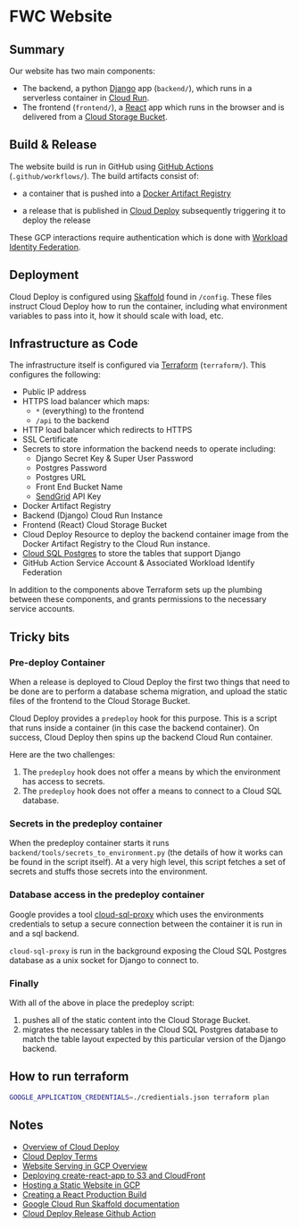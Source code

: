 # FWC Website

## Summary

Our website has two main components:

- The backend, a python [Django](https://www.djangoproject.com/) app
  (`backend/`), which runs in a serverless container in [Cloud
  Run](https://cloud.google.com/run).
- The frontend (`frontend/`), a
  [React](https://www.djangoproject.comre/) app which runs in the
  browser and is delivered from a [Cloud Storage
  Bucket](https://cloud.google.com/run).

## Build & Release

The website build is run in GitHub using [GitHub
Actions](https://github.com/features/actions)
(`.github/workflows/`). The build artifacts consist of:

- a container that is pushed into a [Docker Artifact
  Registry](https://cloud.google.com/artifact-registry)

- a release that is published in [Cloud
  Deploy](https://cloud.google.com/deploy) subsequently triggering it
  to deploy the release

These GCP interactions require authentication which is done with
[Workload Identity
Federation](https://cloud.google.com/iam/docs/workload-identity-federation).

## Deployment

Cloud Deploy is configured using
[Skaffold](https://cloud.google.com/deploy/docs/using-skaffold) found
in `/config`. These files instruct Cloud Deploy how to run the
container, including what environment variables to pass into it, how
it should scale with load, etc.

## Infrastructure as Code

The infrastructure itself is configured via
[Terraform](https://www.terraform.io/) (`terraform/`). This configures
the following:

- Public IP address
- HTTPS load balancer which maps:
  - `*` (everything) to the frontend
  - `/api` to the backend
- HTTP load balancer which redirects to HTTPS
- SSL Certificate
- Secrets to store information the backend needs to operate including:
  - Django Secret Key & Super User Password
  - Postgres Password
  - Postgres URL
  - Front End Bucket Name
  - [SendGrid](https://sendgrid.com/solutions/email-api/) API Key
- Docker Artifact Registry
- Backend (Django) Cloud Run Instance
- Frontend (React) Cloud Storage Bucket
- Cloud Deploy Resource to deploy the backend container image from the
  Docker Artifact Registry to the Cloud Run instance.
- [Cloud SQL Postgres](https://cloud.google.com/sql/docs/postgres) to
  store the tables that support Django
- GitHub Action Service Account & Associated Workload Identify Federation

In addition to the components above Terraform sets up the plumbing
between these components, and grants permissions to the necessary
service accounts.

## Tricky bits

### Pre-deploy Container

When a release is deployed to Cloud Deploy the first two things that
need to be done are to perform a database schema migration, and upload
the static files of the frontend to the Cloud Storage Bucket.

Cloud Deploy provides a `predeploy` hook for this purpose. This is a
script that runs inside a container (in this case the backend
container). On success, Cloud Deploy then spins up the backend Cloud
Run container.

Here are the two challenges:

1. The `predeploy` hook does not offer a means by which the
   environment has access to secrets.
2. The `predeploy` hook does not offer a means to connect to a
   Cloud SQL database.

### Secrets in the predeploy container

When the predeploy container starts it runs
`backend/tools/secrets_to_environment.py` (the details of how it works
can be found in the script itself). At a very high level, this script
fetches a set of secrets and stuffs those secrets into the
environment.

### Database access in the predeploy container

Google provides a tool
[cloud-sql-proxy](https://cloud.google.com/sql/docs/postgres/sql-proxy)
which uses the environments credentials to setup a secure connection
between the container it is run in and a sql backend.

`cloud-sql-proxy` is run in the background exposing the Cloud SQL
Postgres database as a unix socket for Django to connect to.

### Finally

With all of the above in place the predeploy script:

1. pushes all of the static content into the Cloud Storage Bucket.
2. migrates the necessary tables in the Cloud SQL Postgres database to
   match the table layout expected by this particular version of the
   Django backend.

## How to run terraform

```bash
GOOGLE_APPLICATION_CREDENTIALS=./credientials.json terraform plan
```

## Notes

- [Overview of Cloud Deploy](https://cloud.google.com/deploy/docs/overview#the_delivery_process)
- [Cloud Deploy Terms](https://github.com/google-github-actions/create-cloud-deploy-release)
- [Website Serving in GCP Overview](https://cloud.google.com/architecture/web-serving-overview#storing_data_with_cloud_run)
- [Deploying create-react-app to S3 and CloudFront](https://wolovim.medium.com/deploying-create-react-app-to-s3-or-cloudfront-48dae4ce0af)
- [Hosting a Static Website in GCP](https://cloud.google.com/storage/docs/hosting-static-website)
- [Creating a React Production Build](https://create-react-app.dev/docs/production-build/)
- [Google Cloud Run Skaffold documentation](https://skaffold.dev/docs/deployers/cloudrun/)
- [Cloud Deploy Release Github Action](https://github.com/google-github-actions/create-cloud-deploy-release)

